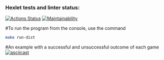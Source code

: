 ### Hexlet tests and linter status:
[![Actions Status](https://github.com/a-oselkov/java-project-61/workflows/hexlet-check/badge.svg)](https://github.com/a-oselkov/ava-project-61/actions)
[![Maintainability](https://api.codeclimate.com/v1/badges/2261c78fecee67bda190/maintainability)](https://codeclimate.com/github/a-oselkov/java-project-61/maintainability)

#To run the program from the console, use the command 
```sh
make run-dist
```

#An example with a successful and unsuccessful outcome of each game
[![asciicast](https://asciinema.org/a/0E0jXDHY6eVTsu5vGBIgneL3S.svg)](https://asciinema.org/a/0E0jXDHY6eVTsu5vGBIgneL3S)


